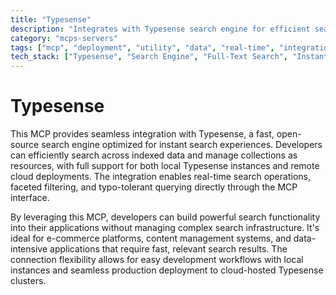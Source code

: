 ```yaml
---
title: "Typesense"
description: "Integrates with Typesense search engine for efficient searching and collection management, supporting both local and remote connections."
category: "mcps-servers"
tags: ["mcp", "deployment", "utility", "data", "real-time", "integration"]
tech_stack: ["Typesense", "Search Engine", "Full-Text Search", "Instant Search"]
---
```


# Typesense

This MCP provides seamless integration with Typesense, a fast, open-source search engine optimized for instant search experiences. Developers can efficiently search across indexed data and manage collections as resources, with full support for both local Typesense instances and remote cloud deployments. The integration enables real-time search operations, faceted filtering, and typo-tolerant querying directly through the MCP interface.

By leveraging this MCP, developers can build powerful search functionality into their applications without managing complex search infrastructure. It's ideal for e-commerce platforms, content management systems, and data-intensive applications that require fast, relevant search results. The connection flexibility allows for easy development workflows with local instances and seamless production deployment to cloud-hosted Typesense clusters.
